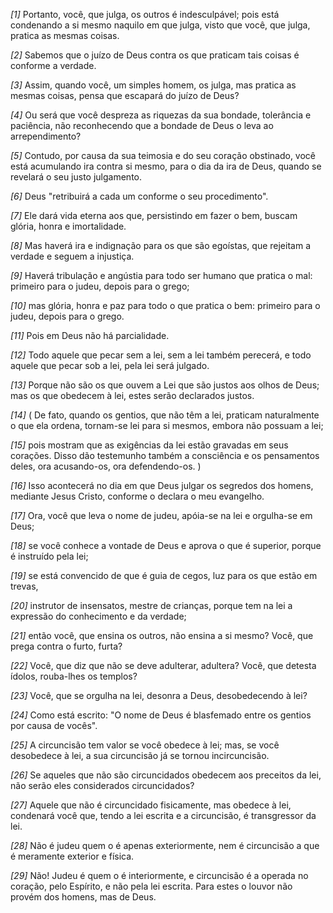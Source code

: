 *[1]* Portanto, você, que julga, os outros é indesculpável; pois está condenando a si mesmo naquilo em que julga, visto que você, que julga, pratica as mesmas coisas.

*[2]* Sabemos que o juízo de Deus contra os que praticam tais coisas é conforme a verdade.

*[3]* Assim, quando você, um simples homem, os julga, mas pratica as mesmas coisas, pensa que escapará do juízo de Deus?

*[4]* Ou será que você despreza as riquezas da sua bondade, tolerância e paciência, não reconhecendo que a bondade de Deus o leva ao arrependimento?

*[5]* Contudo, por causa da sua teimosia e do seu coração obstinado, você está acumulando ira contra si mesmo, para o dia da ira de Deus, quando se revelará o seu justo julgamento.

*[6]* Deus "retribuirá a cada um conforme o seu procedimento".

*[7]* Ele dará vida eterna aos que, persistindo em fazer o bem, buscam glória, honra e imortalidade.

*[8]* Mas haverá ira e indignação para os que são egoístas, que rejeitam a verdade e seguem a injustiça.

*[9]* Haverá tribulação e angústia para todo ser humano que pratica o mal: primeiro para o judeu, depois para o grego;

*[10]* mas glória, honra e paz para todo o que pratica o bem: primeiro para o judeu, depois para o grego.

*[11]* Pois em Deus não há parcialidade.

*[12]* Todo aquele que pecar sem a lei, sem a lei também perecerá, e todo aquele que pecar sob a lei, pela lei será julgado.

*[13]* Porque não são os que ouvem a Lei que são justos aos olhos de Deus; mas os que obedecem à lei, estes serão declarados justos.

*[14]* ( De fato, quando os gentios, que não têm a lei, praticam naturalmente o que ela ordena, tornam-se lei para si mesmos, embora não possuam a lei;

*[15]* pois mostram que as exigências da lei estão gravadas em seus corações. Disso dão testemunho também a consciência e os pensamentos deles, ora acusando-os, ora defendendo-os. )

*[16]* Isso acontecerá no dia em que Deus julgar os segredos dos homens, mediante Jesus Cristo, conforme o declara o meu evangelho.

*[17]* Ora, você que leva o nome de judeu, apóia-se na lei e orgulha-se em Deus;

*[18]* se você conhece a vontade de Deus e aprova o que é superior, porque é instruído pela lei;

*[19]* se está convencido de que é guia de cegos, luz para os que estão em trevas,

*[20]* instrutor de insensatos, mestre de crianças, porque tem na lei a expressão do conhecimento e da verdade;

*[21]* então você, que ensina os outros, não ensina a si mesmo? Você, que prega contra o furto, furta?

*[22]* Você, que diz que não se deve adulterar, adultera? Você, que detesta ídolos, rouba-lhes os templos?

*[23]* Você, que se orgulha na lei, desonra a Deus, desobedecendo à lei?

*[24]* Como está escrito: "O nome de Deus é blasfemado entre os gentios por causa de vocês".

*[25]* A circuncisão tem valor se você obedece à lei; mas, se você desobedece à lei, a sua circuncisão já se tornou incircuncisão.

*[26]* Se aqueles que não são circuncidados obedecem aos preceitos da lei, não serão eles considerados circuncidados?

*[27]* Aquele que não é circuncidado fisicamente, mas obedece à lei, condenará você que, tendo a lei escrita e a circuncisão, é transgressor da lei.

*[28]* Não é judeu quem o é apenas exteriormente, nem é circuncisão a que é meramente exterior e física.

*[29]* Não! Judeu é quem o é interiormente, e circuncisão é a operada no coração, pelo Espírito, e não pela lei escrita. Para estes o louvor não provém dos homens, mas de Deus.

